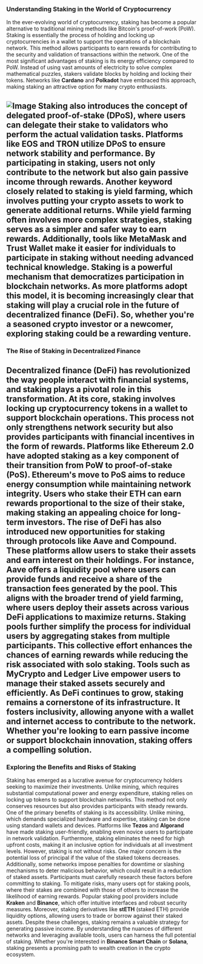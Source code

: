 ### Understanding Staking in the World of Cryptocurrency
In the ever-evolving world of cryptocurrency, staking has become a popular alternative to traditional mining methods like Bitcoin's proof-of-work (PoW). Staking is essentially the process of holding and locking up cryptocurrencies in a wallet to support the operations of a blockchain network. This method allows participants to earn rewards for contributing to the security and validation of transactions within the network.
One of the most significant advantages of staking is its energy efficiency compared to PoW. Instead of using vast amounts of electricity to solve complex mathematical puzzles, stakers validate blocks by holding and locking their tokens. Networks like **Cardano** and **Polkadot** have embraced this approach, making staking an attractive option for many crypto enthusiasts.

![Image](https://github.com/user-attachments/assets/d7419ec9-dc67-403f-bf28-8faea5f1f74f)
Staking also introduces the concept of **delegated proof-of-stake (DPoS)**, where users can delegate their stake to validators who perform the actual validation tasks. Platforms like **EOS** and **TRON** utilize DPoS to ensure network stability and performance. By participating in staking, users not only contribute to the network but also gain passive income through rewards.
Another keyword closely related to staking is **yield farming**, which involves putting your crypto assets to work to generate additional returns. While yield farming often involves more complex strategies, staking serves as a simpler and safer way to earn rewards. Additionally, tools like **MetaMask** and **Trust Wallet** make it easier for individuals to participate in staking without needing advanced technical knowledge.
Staking is a powerful mechanism that democratizes participation in blockchain networks. As more platforms adopt this model, it is becoming increasingly clear that staking will play a crucial role in the future of decentralized finance (DeFi). So, whether you're a seasoned crypto investor or a newcomer, exploring staking could be a rewarding venture.
---
### The Rise of Staking in Decentralized Finance
Decentralized finance (DeFi) has revolutionized the way people interact with financial systems, and staking plays a pivotal role in this transformation. At its core, staking involves locking up cryptocurrency tokens in a wallet to support blockchain operations. This process not only strengthens network security but also provides participants with financial incentives in the form of rewards.
Platforms like **Ethereum 2.0** have adopted staking as a key component of their transition from PoW to proof-of-stake (PoS). Ethereum's move to PoS aims to reduce energy consumption while maintaining network integrity. Users who stake their ETH can earn rewards proportional to the size of their stake, making staking an appealing choice for long-term investors.
The rise of DeFi has also introduced new opportunities for staking through protocols like **Aave** and **Compound**. These platforms allow users to stake their assets and earn interest on their holdings. For instance, Aave offers a liquidity pool where users can provide funds and receive a share of the transaction fees generated by the pool. This aligns with the broader trend of yield farming, where users deploy their assets across various DeFi applications to maximize returns.
Staking pools further simplify the process for individual users by aggregating stakes from multiple participants. This collective effort enhances the chances of earning rewards while reducing the risk associated with solo staking. Tools such as **MyCrypto** and **Ledger Live** empower users to manage their staked assets securely and efficiently.
As DeFi continues to grow, staking remains a cornerstone of its infrastructure. It fosters inclusivity, allowing anyone with a wallet and internet access to contribute to the network. Whether you're looking to earn passive income or support blockchain innovation, staking offers a compelling solution.
---
### Exploring the Benefits and Risks of Staking
Staking has emerged as a lucrative avenue for cryptocurrency holders seeking to maximize their investments. Unlike mining, which requires substantial computational power and energy expenditure, staking relies on locking up tokens to support blockchain networks. This method not only conserves resources but also provides participants with steady rewards.
One of the primary benefits of staking is its accessibility. Unlike mining, which demands specialized hardware and expertise, staking can be done using standard wallets and devices. Platforms like **Tezos** and **Algorand** have made staking user-friendly, enabling even novice users to participate in network validation. Furthermore, staking eliminates the need for high upfront costs, making it an inclusive option for individuals at all investment levels.
However, staking is not without risks. One major concern is the potential loss of principal if the value of the staked tokens decreases. Additionally, some networks impose penalties for downtime or slashing mechanisms to deter malicious behavior, which could result in a reduction of staked assets. Participants must carefully research these factors before committing to staking.
To mitigate risks, many users opt for staking pools, where their stakes are combined with those of others to increase the likelihood of earning rewards. Popular staking pool providers include **Kraken** and **Binance**, which offer intuitive interfaces and robust security measures. Moreover, staking derivatives like **stETH** (staked ETH) provide liquidity options, allowing users to trade or borrow against their staked assets.
Despite these challenges, staking remains a valuable strategy for generating passive income. By understanding the nuances of different networks and leveraging available tools, users can harness the full potential of staking. Whether you're interested in **Binance Smart Chain** or **Solana**, staking presents a promising path to wealth creation in the crypto ecosystem.
